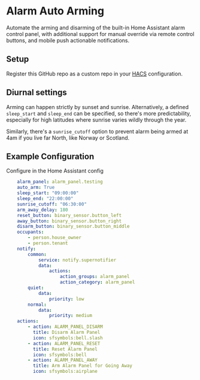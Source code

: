 # Alarm Auto Arming

Automate the arming and disarming of the built-in Home Assistant alarm 
control panel, with additional support for manual override via remote
control buttons, and mobile push actionable notifications.


## Setup

Register this GitHub repo as a custom repo 
in your [HACS]( https://hacs.xyz) configuration. 

## Diurnal settings

Arming can happen strictly by sunset and sunrise. 
Alternatively, a defined `sleep_start` and `sleep_end` can be specified, so there's more
predictability, especially for high latitudes where sunrise varies wildly through the year.

Similarly, there's a `sunrise_cutoff` option to prevent alarm being armed at 
4am if you live far North, like Norway or Scotland.

## Example Configuration
Configure in the Home Assistant config

```yaml
    alarm_panel: alarm_panel.testing
    auto_arm: True
    sleep_start: "09:00:00"
    sleep_end: "22:00:00"
    sunrise_cutoff: "06:30:00"
    arm_away_delay: 180
    reset_button: binary_sensor.button_left
    away_button: binary_sensor.button_right
    disarm_button: binary_sensor.button_middle
    occupants: 
        - person.house_owner
        - person.tenant
    notify:
        common:
            service: notify.supernotifier
            data: 
                actions: 
                    action_groups: alarm_panel
                    action_category: alarm_panel
        quiet: 
            data: 
                priority: low
        normal:
            data:
                priority: medium
    actions:
        - action: ALARM_PANEL_DISARM
          title: Disarm Alarm Panel
          icon: sfsymbols:bell.slash
        - action: ALARM_PANEL_RESET
          title: Reset Alarm Panel
          icon: sfsymbols:bell
        - action: ALARM_PANEL_AWAY
          title: Arm Alarm Panel for Going Away
          icon: sfsymbols:airplane

```

